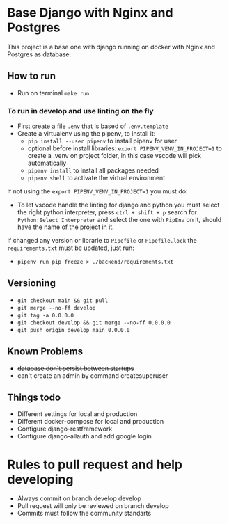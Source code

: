 # Base Django with Nginx and Postgres

This project is a base one with django running on docker with Nginx and Postgres as database.


## How to run

- Run on terminal ```make run```

### To run in develop and use linting on the fly

- First create a file ```.env``` that is based of ```.env.template```
- Create a virtualenv using the pipenv, to install it:
    - ```pip install --user pipenv``` to install pipenv for user
    - optional before install libraries: ```export PIPENV_VENV_IN_PROJECT=1``` to create a .venv on project folder, in this case vscode will pick automatically
    - ```pipenv install``` to install all packages needed
    - ```pipenv shell``` to activate the virtual environment

If not using the ```export PIPENV_VENV_IN_PROJECT=1``` you must do:

- To let vscode handle the linting for django and python you must select the right python interpreter, press ```ctrl + shift + p``` search for ```Python:Select Interpreter``` and select the one with ```PipEnv``` on it, should have the name of the project in it.

If changed any version or librarie to ```Pipefile``` or ```Pipefile.lock``` the ```requirements.txt``` must be updated, just run:
- ```pipenv run pip freeze > ./backend/requirements.txt```


## Versioning

- ```git checkout main && git pull```
- ```git merge --no-ff develop```
- ```git tag -a 0.0.0.0```
- ```git checkout develop && git merge --no-ff 0.0.0.0```
- ```git push origin develop main 0.0.0.0```

## Known Problems

- ~~database don't persist between startups~~
- can't create an admin by command createsuperuser

## Things todo

- Different settings for local and production
- Different docker-compose for local and production
- Configure django-restframework
- Configure django-allauth and add google login

# Rules to pull request and help developing

- Always commit on branch develop develop
- Pull request will only be reviewed on branch develop
- Commits must follow the community standarts
